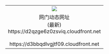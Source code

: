 ﻿<table>
  <tr></tr>
  <tr><td colspan=2 align=center><img src="https://d2qzge6z0zsviq.cloudfront.net/Up/oGate.jpg" /></td></tr>
  <tr><td colspan=2 align=center>网门动态网址<br/>(最新)
<br>https://d2qzge6z0zsviq.cloudfront.net
<br/>
<br>https://d3bbqdlvgjtf09.cloudfront.net
    </td>
  </tr>
</table>
